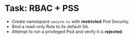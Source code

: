 # Task: RBAC + PSS
- Create namespace `secure-ns` with **restricted** Pod Security.
- Bind a read-only Role to its default SA.
- Attempt to run a privileged Pod and verify it is **rejected**.
